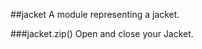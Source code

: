 <a name="module_jacket"></a>
##jacket
A module representing a jacket.

  
<a name="module_jacket#zip"></a>
###jacket.zip()
Open and close your Jacket.


